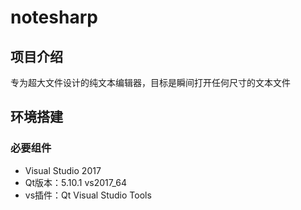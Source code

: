 # notesharp


## 项目介绍
专为超大文件设计的纯文本编辑器，目标是瞬间打开任何尺寸的文本文件


## 环境搭建

### 必要组件
* Visual Studio 2017
* Qt版本：5.10.1 vs2017_64
* vs插件：Qt Visual Studio Tools


